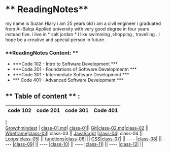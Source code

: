 # ** ReadingNotes**

my name is Suzan Hiary i am 25 years old i am a  civil engineer i graduated from Al-Balqa Applied university with very good degree in four years instead five.
i live in * salt jordan * I like swimming ,shopping , travelling . I hope be  a creative and special person in future . 

### **ReadingNotes Content: **

* ***Code 102 - Intro to Software Development ***
* ***Code 201 - Foundations of Software Developmentn ***
* ***Code 301 - Intermediate Software Development ***
* *** Code 401 - Advanced Software Development ***

## ** Table of content **  :

code  102 | code 201 | code 301  | Code 401 |
-------------|-------------|----------| -----|
 |     
[Growthmindest](Read01.md) | [class-01.md](Introductory.md)| [class-01](301-class01.md)||
[Git](Read02.md)|[class-02.md](class-02.md)|[class-02](301-class02.md) ||
[Wireframe](Read03.md)|[class-03](class-03.md)| class-03 ||
[JavaScript](Read06.md) |[class-04](class-04.md)| class-04 ||
[Loops](Read:05.md)|[class-05](class-05.md)| ||
[functions]()|[class-06](class-06.md)| ||
[CSS](Read06b.md)|[class-07](class-07.md)| ||
 ---- |[class-08](class-08.md)| ||
  ---- |[class-09](class-09.md)| ||
   ---- |[class-10](class-10.md)| ||
    ---- |[class-11](class-11.md)| ||
    ---- |[class-12](class012.md)| ||
   


